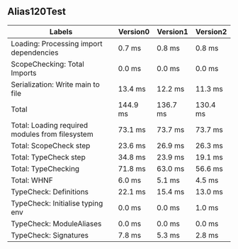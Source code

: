
## Alias120Test

Labels|Version0|Version1|Version2
---|---|---|---
Loading: Processing import dependencies|0.7 ms|0.8 ms|0.8 ms
ScopeChecking: Total Imports|0.0 ms|0.0 ms|0.0 ms
Serialization: Write main to file|13.4 ms|12.2 ms|11.3 ms
Total|144.9 ms|136.7 ms|130.4 ms
Total: Loading required modules from filesystem|73.1 ms|73.7 ms|73.7 ms
Total: ScopeCheck step|23.6 ms|26.9 ms|26.3 ms
Total: TypeCheck step|34.8 ms|23.9 ms|19.1 ms
Total: TypeChecking|71.8 ms|63.0 ms|56.6 ms
Total: WHNF|6.0 ms|5.1 ms|4.5 ms
TypeCheck: Definitions|22.1 ms|15.4 ms|13.0 ms
TypeCheck: Initialise typing env|0.0 ms|0.0 ms|1.0 ms
TypeCheck: ModuleAliases|0.0 ms|0.0 ms|0.0 ms
TypeCheck: Signatures|7.8 ms|5.3 ms|2.8 ms

